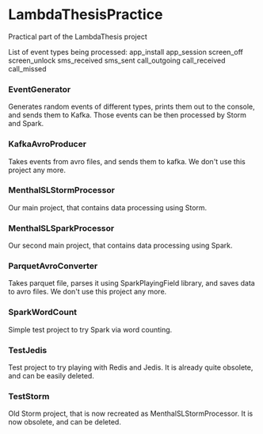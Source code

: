 LambdaThesisPractice
====================

Practical part of the LambdaThesis project

<div>
List of event types being processed:
    app_install
    app_session
    screen_off
    screen_unlock
    sms_received
    sms_sent
    call_outgoing
    call_received
    call_missed
</div>

<h3>EventGenerator</h3>

Generates random events of different types, prints them out to the console, and sends them to Kafka.
Those events can be then processed by Storm and Spark.

<h3>KafkaAvroProducer</h3>

Takes events from avro files, and sends them to kafka.
We don't use this project any more.

<h3>MenthalSLStormProcessor</h3>

Our main project, that contains data processing using Storm.

<h3>MenthalSLSparkProcessor</h3>

Our second main project, that contains data processing using Spark.

<h3>ParquetAvroConverter</h3>

Takes parquet file, parses it using SparkPlayingField library, and saves data to avro files.
We don't use this project any more.

<h3>SparkWordCount</h3>

Simple test project to try Spark via word counting.

<h3>TestJedis</h3>

Test project to try playing with Redis and Jedis.
It is already quite obsolete, and can be easily deleted.

<h3>TestStorm</h3>

Old Storm project, that is now recreated as MenthalSLStormProcessor.
It is now obsolete, and can be deleted.
